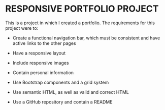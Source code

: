 # RESPONSIVE PORTFOLIO PROJECT

This is a project in which I created a portfolio. The requirements for this project were to:

* Create a functional navigation bar, which must be consistent and have active links to the other pages

* Have a responsive layout

* Include responsive images

* Contain personal information

* Use Bootstrap components and a grid system

* Use semantic HTML, as well as valid and correct HTML

* Use a GitHub repository and contain a README